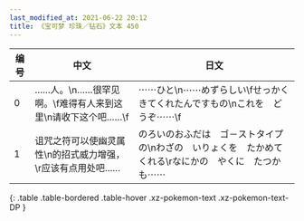 ```yaml
---
last_modified_at: 2021-06-22 20:12
title: 《宝可梦 珍珠／钻石》文本 450
---
```

| 编号 | 中文 | 日文 |
| ---- | ---- | ---- |
| 0 | ……人。\n……很罕见啊。\f难得有人来到这里\n请收下这个吧……\f | ⋯⋯ひと\n⋯⋯めずらしい\fせっかく　きてくれたんですもの\nこれを　どうぞ⋯⋯\f |
| 1 | 诅咒之符可以使幽灵属性\n的招式威力增强，\r应该有点用处吧…… | のろいのおふだは　ゴ－ストタイプの\nわざの　いりょくを　たかめてくれる\rなにかの　やくに　たつかも⋯⋯ |
{: .table .table-bordered .table-hover .xz-pokemon-text .xz-pokemon-text-DP }